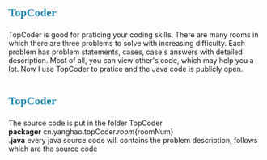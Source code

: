 <element style="margin:0em 0px 12px; padding:0px; font-family:Microsoft YaHei; font-size:22px; color:rgb(32,136,178); line-height:32px">TopCoder</element>
========

  TopCoder is good for praticing your coding skills. There are many rooms in which there are three problems to solve with increasing difficulty. Each problem has problem statements, cases, case's answers with detailed description. Most of all, you can view other's code, which may help you a lot.
  Now I use TopCoder to pratice and the Java code is publicly open.  
# <element style="margin:0em 0px 12px; padding:0px; font-family:Microsoft YaHei; font-size:22px; color:rgb(32,136,178); line-height:32px">TopCoder</element>
The source code is put in the folder TopCoder  
**packager** cn.yanghao.topCoder.${room}${roomNum}  
**.java** every java source code will contains the problem description, follows which are the source code
